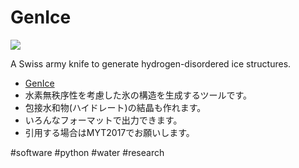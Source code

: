 # GenIce

![](https://raw.githubusercontent.com/vitroid/GenIce/develop/logo/genice-v0.png)

A Swiss army knife to generate hydrogen-disordered ice structures.




* [GenIce](https://github.com/vitroid/GenIce)
* 水素無秩序性を考慮した氷の構造を生成するツールです。
* 包接水和物(ハイドレート)の結晶も作れます。
* いろんなフォーマットで出力できます。
* 引用する場合はMYT2017でお願いします。

#software #python #water #research 



